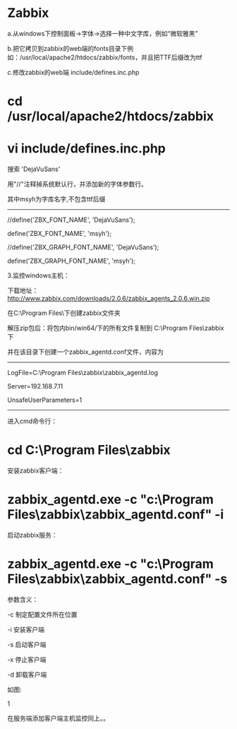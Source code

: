 # Zabbix



a.从windows下控制面板->字体->选择一种中文字库，例如“微软雅黑”

b.把它拷贝到zabbix的web端的fonts目录下例如：/usr/local/apache2/htdocs/zabbix/fonts，并且把TTF后缀改为ttf

c.修改zabbix的web端 include/defines.inc.php

# cd /usr/local/apache2/htdocs/zabbix

# vi include/defines.inc.php

搜索 'DejaVuSans'

用"//"注释掉系统默认行，并添加新的字体参数行。

其中msyh为字库名字,不包含ttf后缀

----------------------

//define('ZBX_FONT_NAME', 'DejaVuSans');

define('ZBX_FONT_NAME', 'msyh');


//define('ZBX_GRAPH_FONT_NAME', 'DejaVuSans');

define('ZBX_GRAPH_FONT_NAME', 'msyh');


3.监控windows主机：

下载地址：http://www.zabbix.com/downloads/2.0.6/zabbix_agents_2.0.6.win.zip

在C:\Program Files\下创建zabbix文件夹

解压zip包后：将包内bin/win64/下的所有文件复制到 C:\Program Files\zabbix下

并在该目录下创建一个zabbix_agentd.conf文件，内容为

-------------------

LogFile=C:\Program Files\zabbix\zabbix_agentd.log

Server=192.168.7.11

UnsafeUserParameters=1

-------------------

进入cmd命令行：

# cd C:\Program Files\zabbix

安装zabbix客户端：

# zabbix_agentd.exe -c "c:\Program Files\zabbix\zabbix_agentd.conf" -i

启动zabbix服务：

# zabbix_agentd.exe -c "c:\Program Files\zabbix\zabbix_agentd.conf" -s

参数含义：

-c    制定配置文件所在位置

-i    安装客户端

-s    启动客户端

-x    停止客户端

-d    卸载客户端

如图:

1

在服务端添加客户端主机监控同上。。
